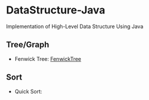 # DataStructure-Java
Implementation of High-Level Data Structure Using Java
## Tree/Graph
- Fenwick Tree: [FenwickTree](https://github.com/KevinDeng31/DataStructure-Java/blob/master/FenwickTree.java) 
## Sort
- Quick Sort:[]()
